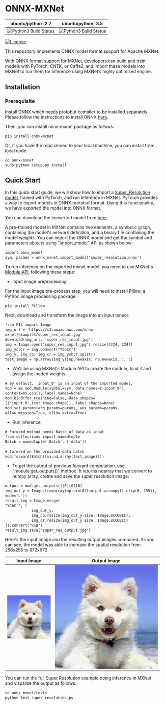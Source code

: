 # ONNX-MXNet

| ubuntu/python-2.7 | ubuntu/python-3.5 |
|---------|---------|
| ![Python3 Build Status](https://codebuild.us-east-1.amazonaws.com/badges?uuid=eyJlbmNyeXB0ZWREYXRhIjoiYm1ua2NEc3E5b3JIaUdnOGpjNHQ1Nmc3eWRCRnN0U2hXSTFsV0R4bnFhMjBkVDhSYWZHVUxPYXBzZjRyR0NKbGp4S0dQczhIckQ4VU8yNEJITEdKMXlFPSIsIml2UGFyYW1ldGVyU3BlYyI6IkVTUzNPYm5JdkxpOFFPaTMiLCJtYXRlcmlhbFNldFNlcmlhbCI6MX0%3D&branch=master) | ![Python3 Build Status](https://codebuild.us-east-1.amazonaws.com/badges?uuid=eyJlbmNyeXB0ZWREYXRhIjoiVyttUUV3YzFCNnA2ZUJRTkwzQThTMVhzRW1GRGxZUFF3UXNFV05ZZE5ZWHYwcU84VEptcXc4ZE5kNVFPeVFpWWdoeDFxSGhMTGlGdjE0R2JRbnpPQStzPSIsIml2UGFyYW1ldGVyU3BlYyI6IkpmdjZVZytGOXRvQmU5VWgiLCJtYXRlcmlhbFNldFNlcmlhbCI6MX0%3D&branch=master) |

[![License](https://img.shields.io/badge/License-Apache%202.0-blue.svg)](https://opensource.org/licenses/Apache-2.0)

This repository implements ONNX model format support for Apache MXNet.

With ONNX format support for MXNet, developers can build and train models with PyTorch, CNTK, or Caffe2, and import these models into MXNet to run them for inference using MXNet’s highly optimized engine.

## Installation
### Prerequisite
Install ONNX which needs protobuf compiler to be installed separately. Please follow the instructions to install ONNX [here](https://github.com/onnx/onnx).

Then, you can install onnx-mxnet package as follows:

```
pip install onnx-mxnet
```
Or, if you have the repo cloned to your local machine, you can install from local code:
```
cd onnx-mxnet
sudo python setup.py install
```

## Quick Start

In this quick start guide, we will show how to import a [Super_Resolution model](http://pytorch.org/tutorials/advanced/super_resolution_with_caffe2.html), trained with PyTorch,
and run inference in MXNet. PyTorch provides a way to export models in ONNX protobuf format.
Using this functionality, we have exported the model into ONNX format.

You can download the converted model from
[here](https://s3.amazonaws.com/onnx-mxnet/examples/super_resolution.onnx).

A pre-trained model in MXNet contains two elements: a symbolic graph, containing the model's network definition,
and a binary file containing the model weights. You can import the ONNX model and get
the symbol and parameters objects using "import_model" API as shown below:

```
import onnx_mxnet
sym, params = onnx_mxnet.import_model('super_resolution.onnx')
```

To run inference on the imported mxnet model, you need to use MXNet's [Module API](https://mxnet.incubator.apache.org/api/python/module.html), following these steps:

- Input image preprocessing

For the input image pre-process step, you will need to install Pillow, a Python image processing package:
```
pip install Pillow
```
Next, download and transform the image into an input tensor:
```
from PIL import Image
img_url = 'https://s3.amazonaws.com/onnx-mxnet/examples/super_res_input.jpg'
download(img_url, 'super_res_input.jpg')
img = Image.open('super_res_input.jpg').resize((224, 224))
img_ycbcr = img.convert("YCbCr")
img_y, img_cb, img_cr = img_ycbcr.split()
test_image = np.array(img_y)[np.newaxis, np.newaxis, :, :]
```
- We'll be using MXNet's Module API to create the module, bind it and assign the loaded weights.

```
# By default, 'input_0' is an input of the imported model.
mod = mx.mod.Module(symbol=sym, data_names=['input_0'], context=mx.cpu(), label_names=None)
mod.bind(for_training=False, data_shapes=[('input_0',test_image.shape)], label_shapes=None)
mod.set_params(arg_params=params, aux_params=params, allow_missing=True, allow_extra=True)
```

- Run inference
```
# Forward method needs Batch of data as input
from collections import namedtuple
Batch = namedtuple('Batch', ['data'])

# forward on the provided data batch
mod.forward(Batch([mx.nd.array(test_image)]))
```

- To get the output of previous forward computation, use "module.get_outputs()" method.
It returns ndarray that we convert to numpy array, create and save the super resolution image:
```
output = mod.get_outputs()[0][0][0]
img_out_y = Image.fromarray(np.uint8((output.asnumpy().clip(0, 255)), mode='L'))
result_img = Image.merge(
"YCbCr", [
        	img_out_y,
        	img_cb.resize(img_out_y.size, Image.BICUBIC),
        	img_cr.resize(img_out_y.size, Image.BICUBIC)
]).convert("RGB")
result_img.save("super_res_output.jpg")

```

Here's the input image and the resulting output images compared. As you can see, the model was able to increase the spatial resolution from 256x256 to 672x672.

| Input Image | Output Image |
| ----------- | ------------ |
| ![input](super_res_input.jpg) | ![output](super_res_output.jpg) |

You can run the full Super Resolution example doing inference in MXNet and visualize the output as follows:
```
cd onnx_mxnet/tests
python test_super_resolution.py
```
